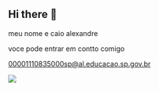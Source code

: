 ## Hi there 👋

meu nome e caio alexandre

voce pode entrar em contto comigo

00001110835000sp@al.educacao.sp.gov.br

![](https://media.tenor.com/FBFGbuuOwwYAAAAM/milroe-jalen-milroe.gif)




